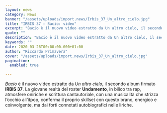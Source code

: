 ```yaml
---
layout: news
category: News
banner: "/assets/uploads/import.news/Irbis_37_Un_altro_cielo.jpg"
title: "IRBIS 37 – Bacio: video"
excerpt: "Bacio è il nuovo video estratto da Un altro cielo, il secondo album firmato IRBIS 37. La giovane realtà del roster Undamento, in bilico tra rap, atmosfere oniriche e scrittura cantautoriale, con una musicalità che strizza l’occhio all’itpop, conferma il proprio skillset con questo brano, energico e coinvolgente, ma dai forti connotati autobiografici nelle liriche. [&hellip"
quote: ""
description: "Bacio è il nuovo video estratto da Un altro cielo, il secondo album firmato IRBIS 37. La giovane realtà del roster Undamento, in bilico tra rap, atmosfere oniriche e scrittura cantautoriale, con una musicalità che strizza l’occhio all’itpop, conferma il proprio skillset con questo brano, energico e coinvolgente, ma dai forti connotati autobiografici nelle liriche. [&hellip"
keywords: ""
date: 2020-03-26T00:00:00.000+01:00
author: "Riccardo Primavera"
cover: "/assets/uploads/import.news/Irbis_37_Un_altro_cielo.jpg"
pagination:
  enabled: true

---
```


_Bacio_ è il nuovo video estratto da _Un altro cielo_, il secondo album firmato **IRBIS 37**. La giovane realtà del roster **Undamento**, in bilico tra rap, atmosfere oniriche e scrittura cantautoriale, con una musicalità che strizza l’occhio all’itpop, conferma il proprio skillset con questo brano, energico e coinvolgente, ma dai forti connotati autobiografici nelle liriche.